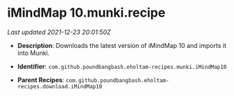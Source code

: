 # iMindMap 10.munki.recipe

_Last updated 2021-12-23 20:01:50Z_

- **Description**: Downloads the latest version of iMindMap 10 and imports it into Munki.

- **Identifier**: `com.github.poundbangbash.eholtam-recipes.munki.iMindMap10`

- **Parent Recipes**: `com.github.poundbangbash.eholtam-recipes.download.iMindMap10`
